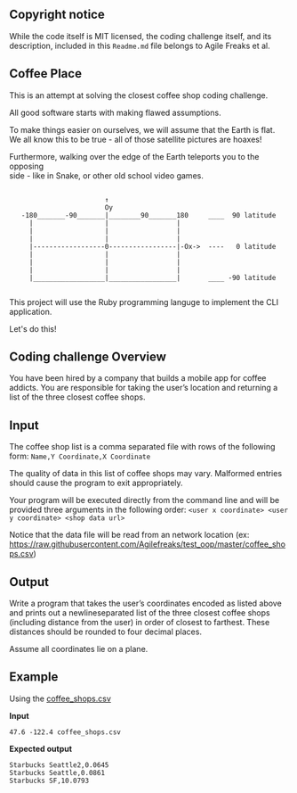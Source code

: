 ## Copyright notice

While the code itself is MIT licensed, the coding challenge itself, and its description,
included in this `Readme.md` file belongs to Agile Freaks et al.


## Coffee Place 

This is an attempt at solving the closest coffee shop coding challenge. 

All good software starts with making flawed assumptions.  

To make things easier on ourselves, we will assume that the Earth is flat.  
We all know this to be true - all of those satellite pictures are hoaxes!  

Furthermore, walking over the edge of the Earth teleports you to the opposing  
side - like in Snake, or other old school video games.

```

                        ↑
                        Oy
   -180_______-90_______|________90_______180     ____  90 latitude
     |                  |                 |
     |                  |                 |
     |                  |                 |
     |------------------0-----------------|-Ox->  ----   0 latitude
     |                  |                 |
     |                  |                 |
     |                  |                 |
     |__________________|_________________|       ____ -90 latitude


```


This project will use the Ruby programming languge to implement the CLI application.

Let's do this!


## Coding challenge Overview

You have been hired by a company that builds a mobile app for coffee addicts.  You are 
responsible for taking the user’s location and returning a list of the three closest coffee shops.

## Input

The coffee shop list is a comma separated file with rows of the following form:
`Name,Y Coordinate,X Coordinate`

The quality of data in this list of coffee shops may vary.  Malformed entries should cause the 
program to exit appropriately. 

Your program will be executed directly from the command line and will be provided three 
arguments in the following order:
`<user x coordinate> <user y coordinate> <shop data url>`

Notice that the data file will be read from an network location (ex: https://raw.githubusercontent.com/Agilefreaks/test_oop/master/coffee_shops.csv)

## Output

Write a program that takes the user’s coordinates encoded as listed above and prints out a 
newline­separated list of the three closest coffee shops (including distance from the user) in 
order of closest to farthest.  These distances should be rounded to four decimal places. 

Assume all coordinates lie on a plane.

## Example

Using the [coffee_shops.csv](coffee_shops.csv)

__Input__

`47.6 -122.4 coffee_shops.csv`

__Expected output__

```
Starbucks Seattle2,0.0645
Starbucks Seattle,0.0861
Starbucks SF,10.0793
```

